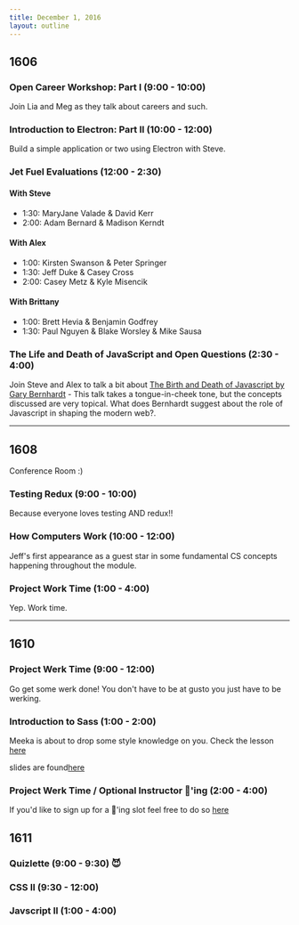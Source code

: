 ```yaml
---
title: December 1, 2016
layout: outline
---
```


## 1606

### Open Career Workshop: Part I (9:00 - 10:00)

Join Lia and Meg as they talk about careers and such.

### Introduction to Electron: Part II (10:00 - 12:00)

Build a simple application or two using Electron with Steve.

### Jet Fuel Evaluations (12:00 - 2:30)

#### With Steve

* 1:30: MaryJane Valade & David Kerr
* 2:00: Adam Bernard & Madison Kerndt

#### With Alex

* 1:00: Kirsten Swanson & Peter Springer
* 1:30: Jeff Duke & Casey Cross
* 2:00: Casey Metz & Kyle Misencik

#### With Brittany

* 1:00: Brett Hevia & Benjamin Godfrey
* 1:30: Paul Nguyen & Blake Worsley & Mike Sausa

### The Life and Death of JavaScript and Open Questions (2:30 - 4:00)

Join Steve and Alex to talk a bit about [The Birth and Death of Javascript by Gary Bernhardt](https://www.destroyallsoftware.com/talks/the-birth-and-death-of-javascript) - This talk takes a tongue-in-cheek tone, but the concepts discussed are very topical. What does Bernhardt suggest about the role of Javascript in shaping the modern web?.

***

## 1608

Conference Room :)

### Testing Redux (9:00 - 10:00)
Because everyone loves testing AND redux!!

### How Computers Work (10:00 - 12:00)

Jeff's first appearance as a guest star in some fundamental CS concepts happening throughout the module.

### Project Work Time (1:00 - 4:00)

Yep. Work time.

***

## 1610

### Project Werk Time (9:00 - 12:00)

Go get some werk done! You don't have to be at gusto you just have to be werking.

### Introduction to Sass (1:00 - 2:00)

Meeka is about to drop some style knowledge on you. Check the lesson [here](http://frontend.turing.io/lessons/introduction-to-sass.html)

slides are found[here](http://frontend.turing.io/lessons/introduction-to-sass-slides.html)

### Project Werk Time / Optional Instructor 🍐'ing (2:00 - 4:00)

If you'd like to sign up for a 🍐'ing slot feel free to do so [here](https://public.etherpad-mozilla.org/p/instructor-pairing)

## 1611

### Quizlette (9:00 - 9:30) :smiling_imp:

### CSS II (9:30 - 12:00)

### Javscript II (1:00 - 4:00)
